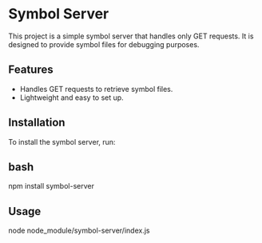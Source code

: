 # Symbol Server

This project is a simple symbol server that handles only GET requests. It is designed to provide symbol files for debugging purposes.

## Features

- Handles GET requests to retrieve symbol files.
- Lightweight and easy to set up.

## Installation

To install the symbol server, run:

## bash

npm install symbol-server

## Usage

node node_module/symbol-server/index.js
